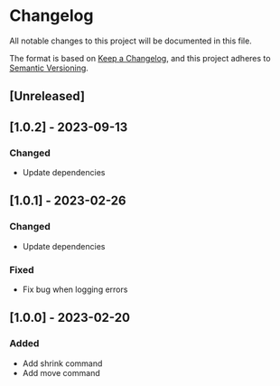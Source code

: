 # Changelog

All notable changes to this project will be documented in this file.

The format is based on [Keep a Changelog](https://keepachangelog.com/en/1.0.0/),
and this project adheres to [Semantic Versioning](https://semver.org/spec/v2.0.0.html).

## [Unreleased]

## [1.0.2] - 2023-09-13

### Changed

- Update dependencies

## [1.0.1] - 2023-02-26

### Changed

- Update dependencies

### Fixed

- Fix bug when logging errors

## [1.0.0] - 2023-02-20

### Added

- Add shrink command
- Add move command

